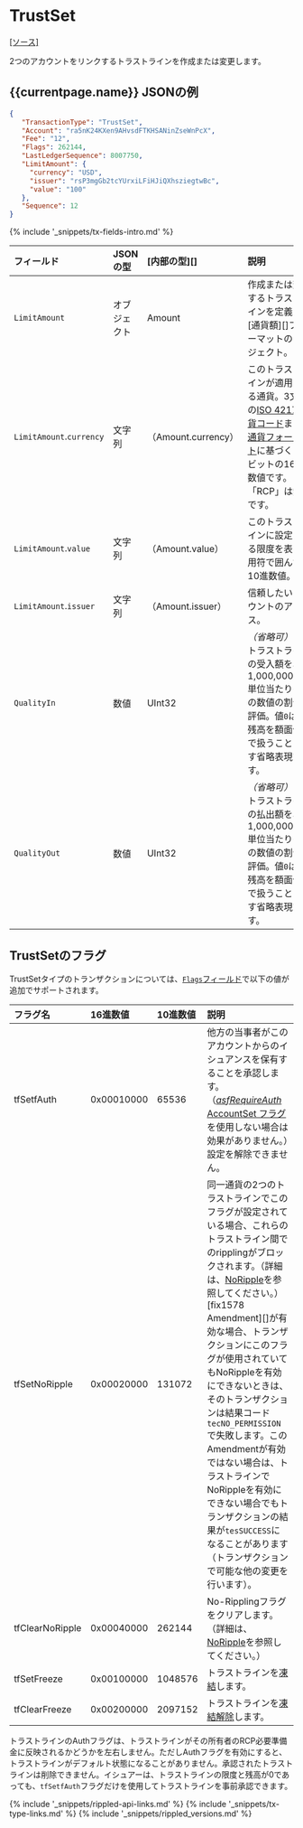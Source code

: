 # TrustSet

[[ソース]<br>](https://github.com/ripple/rippled/blob/master/src/ripple/app/tx/impl/SetTrust.cpp "Source")

2つのアカウントをリンクするトラストラインを作成または変更します。

## {{currentpage.name}} JSONの例

```json
{
   "TransactionType": "TrustSet",
   "Account": "ra5nK24KXen9AHvsdFTKHSANinZseWnPcX",
   "Fee": "12",
   "Flags": 262144,
   "LastLedgerSequence": 8007750,
   "LimitAmount": {
     "currency": "USD",
     "issuer": "rsP3mgGb2tcYUrxiLFiHJiQXhsziegtwBc",
     "value": "100"
   },
   "Sequence": 12
}
```

{% include '_snippets/tx-fields-intro.md' %}
<!--{# fix md highlighting_ #}-->

| フィールド                    | JSONの型 | [内部の型][] | 説明       |
|:-------------------------|:----------|:------------------|:------------------|
| `LimitAmount`            | オブジェクト    | Amount            | 作成または変更するトラストラインを定義する[通貨額][]フォーマットのオブジェクト。 |
| `LimitAmount`.`currency` | 文字列    | （Amount.currency） | このトラストラインが適用される通貨。3文字の[ISO 4217通貨コード](http://www.xe.com/iso4217.php)または[通貨フォーマット](currency-formats.html)に基づく160ビットの16進数値です。「RCP」は無効です。 |
| `LimitAmount`.`value`    | 文字列    | （Amount.value）    | このトラストラインに設定される限度を表す引用符で囲んだ10進数値。 |
| `LimitAmount`.`issuer`   | 文字列    | （Amount.issuer）   | 信頼したいアカウントのアドレス。 |
| `QualityIn`              | 数値    | UInt32            | _（省略可）_ このトラストラインの受入額を、1,000,000,000単位当たりのこの数値の割合で評価。値`0`は、残高を額面価格で扱うことを示す省略表現です。 |
| `QualityOut`             | 数値    | UInt32            | _（省略可）_ このトラストラインの払出額を、1,000,000,000単位当たりのこの数値の割合で評価。値`0`は、残高を額面価格で扱うことを示す省略表現です。 |


## TrustSetのフラグ

TrustSetタイプのトランザクションについては、[`Flags`フィールド](transaction-common-fields.html#flagsフィールド)で以下の値が追加でサポートされます。

| フラグ名       | 16進数値  | 10進数値 | 説明                   |
|:----------------|:-----------|:--------------|:------------------------------|
| tfSetfAuth      | 0x00010000 | 65536         | 他方の当事者がこのアカウントからのイシュアンスを保有することを承認します。（[*asfRequireAuth* AccountSet フラグ](accountset.html#accountsetのフラグ)を使用しない場合は効果がありません。）設定を解除できません。 |
| tfSetNoRipple   | 0x00020000 | 131072        | 同一通貨の2つのトラストラインでこのフラグが設定されている場合、これらのトラストライン間でのripplingがブロックされます。（詳細は、[NoRipple](rippling.html)を参照してください。）[fix1578 Amendment][]が有効な場合、トランザクションにこのフラグが使用されていてもNoRippleを有効にできないときは、そのトランザクションは結果コード`tecNO_PERMISSION`で失敗します。このAmendmentが有効ではない場合は、トラストラインでNoRippleを有効にできない場合でもトランザクションの結果が`tesSUCCESS`になることがあります（トランザクションで可能な他の変更を行います）。 |
| tfClearNoRipple | 0x00040000 | 262144        | No-Ripplingフラグをクリアします。（詳細は、[NoRipple](rippling.html)を参照してください。） |
| tfSetFreeze     | 0x00100000 | 1048576       | トラストラインを[凍結](freezes.html)します。 |
| tfClearFreeze   | 0x00200000 | 2097152       | トラストラインを[凍結解除](freezes.html)します。 |

トラストラインのAuthフラグは、トラストラインがその所有者のRCP必要準備金に反映されるかどうかを左右しません。ただしAuthフラグを有効にすると、トラストラインがデフォルト状態になることがありません。承認されたトラストラインは削除できません。イシュアーは、トラストラインの限度と残高が0であっても、`tfSetfAuth`フラグだけを使用してトラストラインを事前承認できます。

<!--{# common link defs #}-->
{% include '_snippets/rippled-api-links.md' %}
{% include '_snippets/tx-type-links.md' %}
{% include '_snippets/rippled_versions.md' %}
